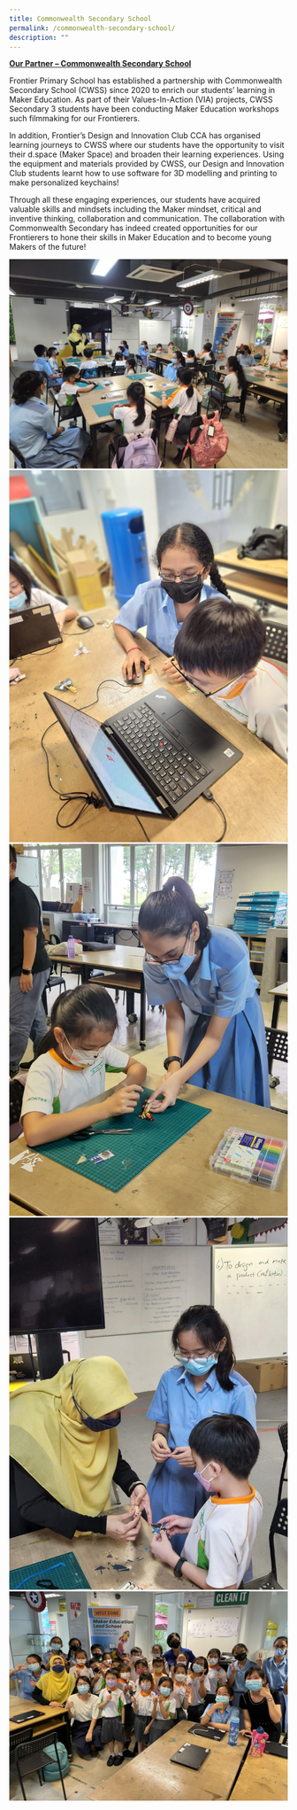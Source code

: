 ```yaml
---
title: Commonwealth Secondary School
permalink: /commonwealth-secondary-school/
description: ""
---
```

<u>**Our Partner – Commonwealth Secondary School**</u>

Frontier Primary School has established a partnership with Commonwealth Secondary School (CWSS) since 2020 to enrich our students’ learning in Maker Education. As part of their Values-In-Action (VIA) projects, CWSS Secondary 3 students have been conducting Maker Education workshops such filmmaking for our Frontierers.

In addition, Frontier’s Design and Innovation Club CCA has organised learning journeys to CWSS where our students have the opportunity to visit their d.space (Maker Space) and broaden their learning experiences. Using the equipment and materials provided by CWSS, our Design and Innovation Club students learnt how to use software for 3D modelling and printing to make personalized keychains!

Through all these engaging experiences, our students have acquired valuable skills and mindsets including the Maker mindset, critical and inventive thinking, collaboration and communication. The collaboration with Commonwealth Secondary has indeed created opportunities for our Frontierers to hone their skills in Maker Education and to become young Makers of the future!

![](/images/CSS/csschool1.jpeg)
![](/images/CSS/csschool2.jpeg)
![](/images/CSS/csschool3.jpeg)
![](/images/CSS/csschool4.jpeg)
![](/images/CSS/csschool5.jpeg)